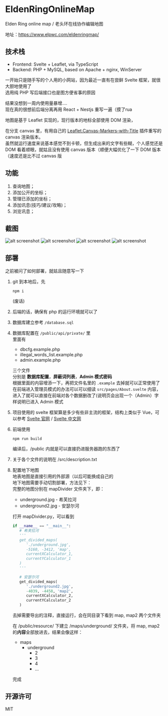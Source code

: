 # EldenRingOnlineMap

Elden Ring online map / 老头环在线协作编辑地图

地址：https://www.elpwc.com/eldenringmap/

## 技术栈

- Frontend: Svelte + Leaflet, via TypeScript
- Backend: PHP + MySQL, based on Apache + nginx, WinServer

一开始只是随手写的个人用的小网站，因为最近一直有在尝鲜 Svelte 框架，就很大胆地使用了  
选用纯 PHP 写后端接口也是图方便省事的原因

结果没想到一周内使用量暴增....  
现在真的很想前后端分离再用 React + Nestjs 重写一遍（摸了rua

地图是基于 Leaflet 实现的，现行版本的地标全部使用 DOM 渲染，

在分支 canvas 里，有用自己的 [Leaflet.Canvas-Markers-with-Title](https://github.com/elpwc/Leaflet.Canvas-Markers-with-Title) 插件重写的 canvas 渲染版本。  
虽然就运行速度来说基本感觉不到卡顿，但生成出来的文字有些糊，个人感觉还是 DOM 看着顺眼，就姑且没有使用 canvas 版本（顺便大幅优化了一下 DOM 版本（速度还是比不过 canvas 版

## 功能

1. 查询地图；
2. 添加公开的坐标；
3. 管理已添加的坐标；
4. 添加讯息(技巧/建议/攻略)；
5. 浏览讯息；

## 截图

![alt screenshot](./images/ss1.png)
![alt screenshot](./images/ss2.png)
![alt screenshot](./images/ss3.png)
![alt screenshot](./images/ss4.png)

## 部署

之前被问了如何部署，就姑且随意写一下

1. git 到本地后，先

   ```
   npm i
   ```

   (废话)

2. 后端的话，确保有 php 的运行环境就可以了
3. 数据库建立参考 `/database.sql`
4. 数据库配置在 `/public/api/private/` 里  
   里面有  
   
   - dbcfg.example.php  
   - illegal_words_list.example.php  
   - admin.example.php  
  
   三个文件  
   分别是 **数据库配置**，**屏蔽词列表**，**Admin 模式密码**  
   根据里面的内容增添一下，再把文件名里的 `.example` 去掉就可以正常使用了  
   在前端进入管理员模式的办法可以可以细读 `src/pages/About.svelte` 内容，进入了就可以直接在前端对各个数据删改了(说明页会出现一个（Admin）字样说明已进入 Admin 模式  
5. 项目使用的 svelte 框架算是多少有些非主流的框架，结构上类似于 Vue，可以参考 [Svelte 官网](https://svelte.dev/) / [Svelte 中文网](https://www.sveltejs.cn/)
6. 前端使用
   ```
   npm run build
   ```  
   编译后，/public 内就是可以直接扔进服务器跑的东西了  
7. 关于各个文件的说明在 /src/description.txt
8. 配置地下地图  
   地表地图是直接引用的外部源（以后可能换成自己的  
   地下地图需要手动切割部署，方法见下：  
   完整的地图分别在 mapDivider 文件夹下，即： 

   - underground.jpg - 希芙拉河
   - underground2.jpg - 安瑟尔河
  
   打开 mapDivider.py，可以看到
   ```python
   if __name__ == "__main__":
      # 希芙拉河
      '''
      get_divided_maps(
         './underground.jpg',
         -5160, -3412, 'map',
         currentXCalculator_1,
         currentYCalculator_1
      )
      '''

      # 安瑟尔河
      get_divided_maps(
         './underground2.jpg',
         -4039, -4458, 'map2',
         currentXCalculator_2,
         currentYCalculator_2
      )
   ```

   去掉需要导出的注释，直接运行，会在同目录下看到 map, map2 两个文件夹  

   在 /public/resource/ 下建立 /maps/underground/ 文件夹，将 map, map2 的**内容**全部放进去，结果会像这样：
   - maps
      - underground
         - 2
         - 3
         - 4
         - ...

   完成



## 开源许可

MIT
